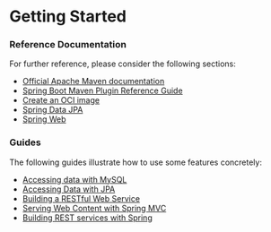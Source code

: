 # Getting Started

### Reference Documentation
For further reference, please consider the following sections:

* [Official Apache Maven documentation](https://maven.apache.org/guides/index.html)
* [Spring Boot Maven Plugin Reference Guide](https://docs.spring.io/spring-boot/docs/2.7.18.RELEASE/maven-plugin/reference/html/)
* [Create an OCI image](https://docs.spring.io/spring-boot/docs/2.7.18.RELEASE/maven-plugin/reference/html/#build-image)
* [Spring Data JPA](https://docs.spring.io/spring-boot/docs/2.7.18.RELEASE/reference/htmlsingle/index.html#data.sql.jpa-and-spring-data)
* [Spring Web](https://docs.spring.io/spring-boot/docs/2.7.18.RELEASE/reference/htmlsingle/index.html#web)

### Guides
The following guides illustrate how to use some features concretely:

* [Accessing data with MySQL](https://spring.io/guides/gs/accessing-data-mysql/)
* [Accessing Data with JPA](https://spring.io/guides/gs/accessing-data-jpa/)
* [Building a RESTful Web Service](https://spring.io/guides/gs/rest-service/)
* [Serving Web Content with Spring MVC](https://spring.io/guides/gs/serving-web-content/)
* [Building REST services with Spring](https://spring.io/guides/tutorials/rest/)

